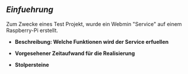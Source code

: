 *Einfuehrung*
----

Zum Zwecke eines Test Projekt, wurde ein Webmin "Service" auf einem Raspberry-Pi erstellt. 

- **Beschreibung: Welche Funktionen wird der Service erfuellen**

- **Vorgesehener Zeitaufwand für die Realisierung**

- **Stolpersteine**

